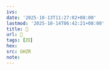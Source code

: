 ```yaml
---
ivs:
date: '2025-10-13T11:27:02+08:00'
lastmod: '2025-10-14T06:42:21+08:00'
title: 󰕉
url: 󰕉
tags: [四]
hex: 
src: GHZR
note:
---
```

